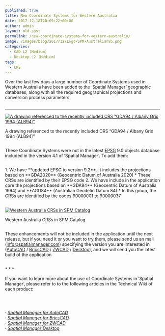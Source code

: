 ```yaml
---
published: true
title: New Coordinate Systems for Western Australia
date: 2017-12-18T20:09:22+00:00
author: admin
layout: old-post
permalink: /new-coordinate-systems-for-western-australia/
image: /images/blog/2017/12/Logo-SPM-Australian85.png
categories:
  - CAD L2 (Medium)
  - Desktop L2 (Medium)
tags:
  - CRS
---
```

<p>
  Over the last few days a large number of Coordinate Systems used in Western Australia have been added to the &#8216;Spatial Manager&#8217; geographic databases, along with all the required geographical projections and conversion process parameters<!--more-->
</p>

<h2>
</h2>

* * *

<div>
  <a href="/images/blog/2017/12/SPM-Western-Australia.png" target="_blank" rel="nofollow"><img src="/images/blog/2017/12/SPM-Western-Australia-1024x576.png" alt="A drawing referenced to the recently included CRS &quot;GDA94 / Albany Grid 1994 (ALB94)&quot;" width="625" height="352" srcset="/images/blog/2017/12/SPM-Western-Australia-1024x576.png 1024w, /images/blog/2017/12/SPM-Western-Australia-300x169.png 300w, /images/blog/2017/12/SPM-Western-Australia-768x432.png 768w, /images/blog/2017/12/SPM-Western-Australia-624x351.png 624w, /images/blog/2017/12/SPM-Western-Australia.png 1280w" sizes="(max-width: 625px) 100vw, 625px" /></a>
  
  <p>
    A drawing referenced to the recently included CRS &#8220;GDA94 / Albany Grid 1994 (ALB94)&#8221;
  </p>
</div>

<h2>
</h2>

These Coordinate Systems were not in the latest <a href="https://en.wikipedia.org/wiki/International_Association_of_Oil_%26_Gas_Producers#European_Petroleum_Survey_Group" target="_blank" rel="nofollow">EPSG</a> 9.0 objects database included in the version 4.1 of &#8216;Spatial Manager&#8217;. To add them:

<h2></h2>
  1. We have **updated EPSG to version 9.2**. It includes the projections based on **GDA2020** (Geocentric Datum of Australia 2020) 
      * These CRSs are identified by their EPSG code
  2. We have include in the application core the projections based on **GDA94** (Geocentric Datum of Australia 1994) and **AGD84** (Australian Geodetic Datum 84) 
      * In this group, the CRSs are identified by the codes 90000001 to 90000037

<h2></h2>
<div>
  <a href="/images/blog/2017/12/Western-Australia-in-SPM-Catalog.png" target="_blank" rel="nofollow"><img src="/images/blog/2017/12/Western-Australia-in-SPM-Catalog.png" alt="Western Australia CRSs in SPM Catalog" width="717" height="529" srcset="/images/blog/2017/12/Western-Australia-in-SPM-Catalog.png 717w, /images/blog/2017/12/Western-Australia-in-SPM-Catalog-300x221.png 300w, /images/blog/2017/12/Western-Australia-in-SPM-Catalog-624x460.png 624w" sizes="(max-width: 717px) 100vw, 717px" /></a>
  
  <p>
    Western Australia CRSs in SPM Catalog
  </p>
</div>

<h2></h2>
These enhancements will not be included in the application until the next release, but if you need it or you want to try them, please send us an mail (<a href="mailto:info@spatialmanager.com" target="_blank" rel="nofollow">info@spatialmanager.com</a>) specifying the version you are interested in (<a href="/spm-forautocad/" target="_blank" rel="nofollow">AutoCAD</a> / <a href="/spm-forbricscad/" target="_blank" rel="nofollow">BricsCAD</a> / <a href="/spm-forzwcad/" target="_blank" rel="nofollow">ZWCAD</a> / <a href="/spm-desktop/" target="_blank" rel="nofollow">Desktop</a>), and we will send you the latest build of the application

<h2></h2>
* * *

<p>
  If you want to learn more about the use of Coordinate Systems in &#8216;Spatial Manager&#8217;, please refer to to the following articles in the Technical Wiki of each product:
</p>

<h2>
</h2>

&nbsp;

<p>
  <em>· <a href="http://wiki.spatialmanager.com/index.php/Spatial_Manager%E2%84%A2_for_AutoCAD_-_FAQs:_Import#How_can_I_define_a_Transformation_of_coordinates.3F" target="_blank" rel="nofollow">Spatial Manager for AutoCAD</a></em><br /> <em>· <a href="http://wiki.spatialmanager.com/index.php/Spatial_Manager%E2%84%A2_for_BricsCAD_-_FAQs:_Import#How_can_I_define_a_Transformation_of_coordinates.3F" target="_blank" rel="nofollow">Spatial Manager for BricsCAD</a><br /> </em><em>· <a href="http://wiki.spatialmanager.com/index.php/Spatial_Manager%E2%84%A2_for_ZWCAD_-_FAQs:_Import#How_can_I_define_a_Transformation_of_coordinates.3F" target="_blank" rel="nofollow">Spatial Manager for ZWCAD</a><br /> · <a href="http://wiki.spatialmanager.com/index.php/Spatial_Manager_Desktop%E2%84%A2_-_FAQs:_Import_and_export#How_can_I_define_a_Transformation_of_coordinates.3F" target="_blank" rel="nofollow">Spatial Manager Desktop</a></em>
</p>